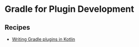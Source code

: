# Gradle for Plugin Development

## Recipes

- [Writing Gradle plugins in Kotlin](./kotlin-plugins.md)


